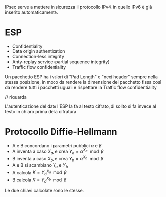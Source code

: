 IPsec serve a mettere in sicurezza il protocollo IPv4, in quello IPv6 è già inserito automaticamente.

# ESP

- Confidentiality
- Data origin authentication
- Connection-less integrity
- Anty-replay service (partial sequence integrity)
- Traffic flow confidentiality

Un pacchetto ESP ha i valori di "Pad Length" e "next header" sempre nella stessa posizione, in modo da rendere la dimensione del pacchetto fissa così da rendere tutti i pacchetti uguali e rispettare la Traffic flow confidentiality

// riguarda

L'autenticazione del dato l'ESP la fa al testo cifrato, di solito si fa invece al testo in chiaro prima della cifratura

# Protocollo Diffie-Hellmann

- A e B concordano i parametri pubblici $\alpha$ e $\beta$
- A inventa a caso $X_a$, e crea $Y_a = \alpha^{X_a} \mod \beta$
- B inventa a caso $X_b$, e crea $Y_b = \alpha^{X_b} \mod \beta$
- A e B si scambiano $Y_a$ e $Y_b$
- A calcola $K = Y_b^{X_a} \mod \beta$
- B calcola $K = Y_a^{X_b} \mod \beta$

Le due chiavi calcolate sono le stesse.

